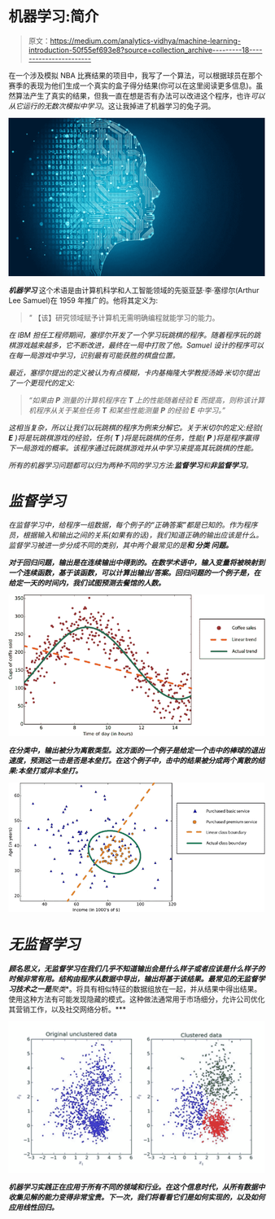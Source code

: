 # 机器学习:简介

> 原文：<https://medium.com/analytics-vidhya/machine-learning-introduction-50f55ef693e8?source=collection_archive---------18----------------------->

在一个涉及模拟 NBA 比赛结果的项目中，我写了一个算法，可以根据球员在那个赛季的表现为他们生成一个真实的盒子得分结果(你可以在这里阅读更多信息)。虽然算法产生了真实的结果，但我一直在想是否有办法可以改进这个程序，也许*可以从它运行的无数次模拟中学习*。这让我掉进了机器学习的兔子洞。

![](img/4baa842c4abb15e196ac3520d59c6518.png)

***机器学习*** 这个术语是由计算机科学和人工智能领域的先驱亚瑟·李·塞缪尔(Arthur Lee Samuel)在 1959 年推广的。他将其定义为:

> *"* 【该】研究领域赋予计算机无需明确编程就能学习的能力。

*在 IBM 担任工程师期间，塞缪尔开发了一个学习玩跳棋的程序。随着程序玩的跳棋游戏越来越多，它不断改进，最终在一局中打败了他。Samuel 设计的程序可以在每一局游戏中学习，识别最有可能获胜的棋盘位置。*

*最近，塞缪尔提出的定义被认为有点模糊，卡内基梅隆大学教授汤姆·米切尔提出了一个更现代的定义:*

> *“如果由 **P** 测量的计算机程序在 **T** 上的性能随着经验 **E** 而提高，则称该计算机程序从关于某些任务 **T** 和某些性能测量 **P** 的经验 **E** 中学习。”*

*这相当复杂，所以让我们以玩跳棋的程序为例来分解它。关于米切尔的定义:经验( **E** )将是玩跳棋游戏的经验，任务( **T** )将是玩跳棋的任务，性能( **P** )将是程序赢得下一局游戏的概率。该程序通过玩跳棋游戏并从中学习来提高其玩跳棋的性能。*

*所有的机器学习问题都可以归为两种不同的学习方法:**监督学习**和**非监督学习**。*

# *监督学习*

*在监督学习中，给程序一组数据，每个例子的“正确答案”都是已知的。作为程序员，根据输入和输出之间的关系(如果有的话)，我们知道正确的输出应该是什么。监督学习被进一步分成不同的类别，其中两个最常见的是**和 ***分类*** 问题。***

***对于回归问题，输出是在连续输出中得到的。在数学术语中，输入变量将被映射到一个连续函数，基于该函数，可以计算出输出/答案。回归问题的一个例子是，在给定一天的时间内，我们试图预测去餐馆的人数。***

***![](img/f36ff5e4738bbef16c45c1ae59679ef2.png)***

***在分类中，输出被分为离散类型。这方面的一个例子是给定一个击中的棒球的退出速度，预测这一击是否是本垒打。在这个例子中，击中的结果被分成两个离散的结果:本垒打或非本垒打。***

***![](img/defe342b4f25839efff92d0255c634fd.png)***

# ***无监督学习***

***顾名思义，无监督学习在我们几乎不知道输出会是什么样子或者应该是什么样子的时候非常有用。结构由程序从数据中导出，输出将基于该结果。最常见的无监督学习技术之一是**聚类**。将具有相似特征的数据组放在一起，并从结果中得出结果。使用这种方法有可能发现隐藏的模式。这种做法通常用于市场细分，允许公司优化其营销工作，以及社交网络分析。***

***![](img/5547aab6e5e03f2462b5118d58e61e6a.png)***

***机器学习实践正在应用于所有不同的领域和行业。在这个信息时代，从所有数据中收集见解的能力变得非常宝贵。下一次，我们将看看它们是如何实现的，以及如何应用线性回归。***